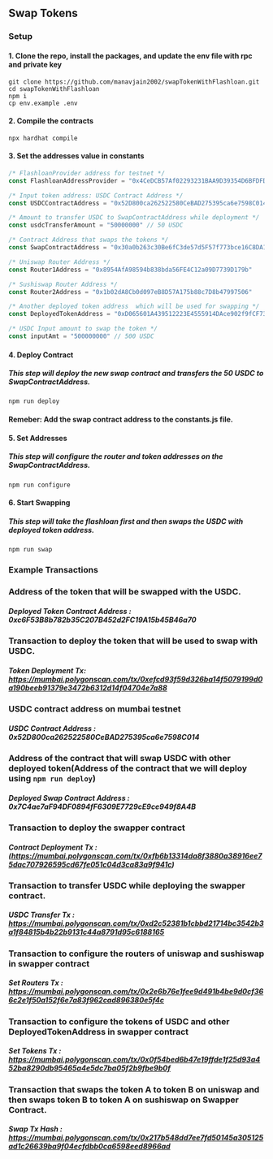 ## Swap Tokens 

### Setup

#### 1. Clone the repo, install the packages, and update the env file with rpc and private key
```shell
git clone https://github.com/manavjain2002/swapTokenWithFlashloan.git
cd swapTokenWithFlashloan
npm i
cp env.example .env
```

#### 2. Compile the contracts
```shell
npx hardhat compile
```

#### 3. Set the addresses value in constants

```js
/* FlashloanProvider address for testnet */
const FlashloanAddressProvider = "0x4CeDCB57Af02293231BAA9D39354D6BFDFD251e0"

/* Input token address: USDC Contract Address */
const USDCContractAddress = "0x52D800ca262522580CeBAD275395ca6e7598C014"

/* Amount to transfer USDC to SwapContractAddress while deployment */
const usdcTransferAmount = "50000000" // 50 USDC

/* Contract Address that swaps the tokens */
const SwapContractAddress = "0x30a0b263c30Be6fC3de57d5F57f773bce16C8DA1"

/* Uniswap Router Address */
const Router1Address = "0x8954AfA98594b838bda56FE4C12a09D7739D179b"

/* Sushiswap Router Address */
const Router2Address = "0x1b02dA8Cb0d097eB8D57A175b88c7D8b47997506"

/* Another deployed token address  which will be used for swapping */
const DeployedTokenAddress = "0xD065601A439512223E4555914DAce902f9fCF736"

/* USDC Input amount to swap the token */
const inputAmt = "500000000" // 500 USDC
```

#### 4. Deploy Contract

##### This step will deploy the new swap contract and transfers the 50 USDC to SwapContractAddress.

```shell
npm run deploy
```

#### Remeber:  Add the swap contract address to the constants.js file. 

#### 5. Set Addresses 

##### This step will configure the router and token addresses on the SwapContractAddress.

```shell
npm run configure
```

#### 6. Start Swapping

##### This step will take the flashloan first and then swaps the USDC with deployed token address.

```shell
npm run swap
```


### Example Transactions

### Address of the token that will be swapped with the USDC.
##### Deployed Token Contract Address : 0xc6F53B8b782b35C207B452d2FC19A15b45B46a70

### Transaction to deploy the token that will be used to swap with USDC.
##### Token Deployment Tx: https://mumbai.polygonscan.com/tx/0xefcd93f59d326ba14f5079199d0a190beeb91379e3472b6312d14f04704e7a88

### USDC contract address on mumbai testnet
##### USDC Contract Address : 0x52D800ca262522580CeBAD275395ca6e7598C014

### Address of the contract that will swap USDC with other deployed token(Address of the contract that we will deploy using `npm run deploy`)
##### Deployed Swap Contract Address : 0x7C4ae7aF94DF0894fF6309E7729cE9ce949f8A4B


### Transaction to deploy the swapper contract
##### Contract Deployment Tx : (https://mumbai.polygonscan.com/tx/0xfb6b13314da8f3880a38916ee75dac707926595cd67fe051c04d3ca83a9f941c)

### Transaction to transfer USDC while deploying the swapper contract.
##### USDC Transfer Tx : https://mumbai.polygonscan.com/tx/0xd2c52381b1cbbd21714bc3542b3a1f84815b4b22b9131c44a8791d95c6188165

### Transaction to configure the routers of uniswap and sushiswap in swapper contract
##### Set Routers Tx : https://mumbai.polygonscan.com/tx/0x2e6b76e1fee9d491b4be9d0cf366c2e1f50a152f6e7a83f962cad896380e5f4c

### Transaction to configure the tokens of USDC and other DeployedTokenAddress in swapper contract
##### Set Tokens Tx : https://mumbai.polygonscan.com/tx/0x0f54bed6b47e19ffde1f25d93a452ba8290db95465a4e5dc7ba05f2b9fbe9b0f

### Transaction that swaps the token A to token B on uniswap and then swaps token B to token A on sushiswap on Swapper Contract.
##### Swap Tx Hash : https://mumbai.polygonscan.com/tx/0x217b548dd7ee7fd50145a305125ad1c26639ba9f04ecfdbb0ca6598eed8966ad